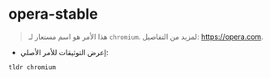 # opera-stable

> هذا الأمر هو اسم مستعار لـ `chromium`.
> لمزيد من التفاصيل: <https://opera.com>.

- إعرض التوثيقات للأمر الأصلي:

`tldr chromium`
